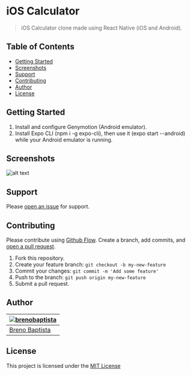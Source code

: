 # iOS Calculator

> iOS Calculator clone made using React Native (iOS and Android).

## Table of Contents

- [Getting Started](#getting-started)
- [Screenshots](#screenshots)
- [Support](#support)
- [Contributing](#contributing)
- [Author](#author)
- [License](#license)

## Getting Started

1. Install and configure Genymotion (Android emulator).
2. Install Expo CLI (npm i -g expo-cli), then use it (expo start --android) while your Android emulator is running.

## Screenshots

![alt text](https://github.com/brenobaptista/ios-calculator-react-native/blob/master/src/assets/screenshots/sc01.png)

## Support

Please [open an issue](../../issues/new) for support.

## Contributing

Please contribute using [Github Flow](https://guides.github.com/introduction/flow/). Create a branch, add commits, and [open a pull request](../../compare?expand=1).

1. Fork this repository.
2. Create your feature branch: `git checkout -b my-new-feature`
3. Commit your changes: `git commit -m 'Add some feature'`
4. Push to the branch: `git push origin my-new-feature`
5. Submit a pull request.

## Author

| [![brenobaptista](https://avatars1.githubusercontent.com/u/47641641?s=120&v=4)](https://github.com/brenobaptista) |
| ----------------------------------------------------------------------------------------------------------------------------------------------- |
| [Breno Baptista](https://github.com/brenobaptista) |

## License

This project is licensed under the [MIT License](/LICENSE)

